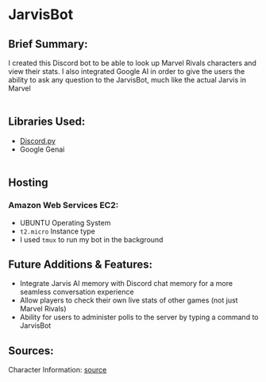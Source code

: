# JarvisBot 
## Brief Summary:
I created this Discord bot to be able to look up Marvel Rivals characters and view their stats. I also integrated Google AI in order to give
the users the ability to ask any question to the JarvisBot, much like the actual Jarvis in Marvel
<br></br>
## Libraries Used:
- [Discord.py](https://discordpy.readthedocs.io/en/stable/index.html)
- Google Genai
<br></br>
## Hosting
### Amazon Web Services EC2:
- UBUNTU Operating System
- `t2.micro` Instance type
- I used `tmux` to run my bot in the background

## Future Additions & Features:
- Integrate Jarvis AI memory with Discord chat memory for a more seamless conversation experience
- Allow players to check their own live stats of other games (not just Marvel Rivals)
- Ability for users to administer polls to the server by typing a command to JarvisBot

## Sources:

Character Information: [source](https://www.marvelrivals.com/heroes_data/)






